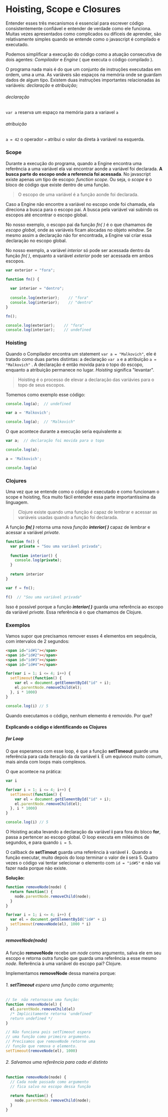 # Hoisting, Scope e Closures



Entender esses três mecanismos é essencial para escrever código consistentemente confiável e entender de verdade como ele funciona. Muitas vezes apresentados como complicados ou difíceis de aprender, são relativamente simples quando se entende como o javascript é compilado e executado.

Podemos simplificar a execução do código como a atuação consecutiva de dois agentes: *Compilador* e *Engine* ( que executa o código compilado ). 

O programa nada mais é do que um conjunto de instruções executadas em ordem, uma a uma. 
As variáveis são espaços na memória onde se guardam dados de algum tipo. Existem duas instruções importantes relacionadas às variáveis: *declaração* e *atribuição*;

###### declaração

`var a`  reserva um espaço na memória para a variavel `a`

###### atribuição

`a = 42`  o operador `=`  atribui o valor da direta à variável na esquerda.



### Scope	

Durante a execução do programa, quando a Engine encontra uma referência a uma variável ela vai encontrar aonde a variável foi declarada. **A busca parte do** **escopo onde a referencia foi acessada**. 
No javascript existe apenas um tipo de escopo: *function scope*. Ou seja, o *scope* é o bloco de código que existe dentro de uma função.


> O escopo de uma variável é a função aonde foi declarada.


Caso a Engine não encontre a variável no escopo onde foi chamada, ela direciona a busca para o escopo pai. A busca pela variável vai subindo os escopos até encontrar o escopo global.

 

No nosso exemplo, o escopo pai da função *fn( )* é o que chamamos de *escopo global*, onde as variáveis ficam alocadas no objeto *window*. Se mesmo assim a declaração não for encontrada, a Engine vai criar essa declaração no escopo global.



No nosso exemplo, a variável *interior* só pode ser acessada dentro da função *fn( )*, enquanto a variável *exterior* pode ser acessada em ambos escopos.

```javascript
var exterior = "fora";

function fn() {
  
  var interior = "dentro";
  
  console.log(exterior);    // "fora"
  console.log(interior);	// "dentro"
}

fn();

console.log(exterior);    // "fora"
console.log(interior);    // undefined
```



### Hoisting

Quando o Compilador encontra um statement `var a = "Malkovich"`,  ele é tratado como duas partes distintas: a declaração `var a` e a atribuição `a = "Malkovich"` . A declaração é então movida para o topo do escopo, enquanto a atribuição permanece no lugar. *Hoisting* significa "levantar". 



> Hoisting é o processo de elevar a declaração das variávies para o topo de seus escopos.


Tomemos como exemplo esse código:

``` javascript
console.log(a);  // undefined

var a = 'Malkovich';

console.log(a);  // "Malkovich"
```



O que acontece durante a execução seria equivalente a:

```javascript
var a;  // declaração foi movida para o topo

console.log(a);

a = 'Malkovich';

console.log(a)
```

### 



### Clojures

Uma vez que se entende como o código é executado e como funcionam o scope e hoisting, fica muito fácil entender essa parte importantíssima da linguagem.

> Clojure existe quando uma função é capaz de lembrar e acessar as variáveis usadas quando a função foi declarada.



A função ***fn( )*** retorna uma nova *função* ***interior( )*** capaz de lembrar e acessar a variável *private*.

```javascript
function fn() {
  var private = "Sou uma variável privada";
  
  function interior() {
    console.log(private);
  }
  
  return interior
}

var f = fn();

f()  // "Sou uma variável privada"
```



Isso é possível porque a função ***interior( )*** guarda uma referência ao escopo da variável *private*. Essa referência é o que chamamos de Clojure.





### Exemplos



Vamos supor que precisamos remover esses 4 elementos em sequência, com intervalos de 2 segundos:

```html
<span id="id#1"></span>
<span id="id#2"></span>
<span id="id#3"></span>
<span id="id#4"></span>
```

```javascript
for(var i = 1; i <= 4; i++) {
  setTimeout(function() {
  	var el = document.getElementById("id" + i);
    el.parentNode.removeChild(el);
  }, i * 1000)
}

console.log(i) // 5
```



Quando executamos o código, nenhum elemento é removido. Por que?



#### Explicando o código e identificando os Clojures



##### for Loop

O que esperamos com esse loop, é que a função **setTimeout** guarde uma referência para cada iteração da da variável **i**. É um equívoco muito comum, mais ainda com loops mais complexos.

O que acontece na prática:

```javascript
var i

for(var i = 1; i <= 4; i++) {
  setTimeout(function() {
  	var el = document.getElementById("id" + i);
    el.parentNode.removeChild(el);
  }, i * 1000)
}

console.log(i) // 5
```

O Hoisting acaba levando a declaração da variável **i** para fora do bloco **for**, passa a pertencer ao escopo global. O loop executa em milésimos de segundos, e para quando `i = 5`.

O callback de **setTimout** guarda uma referência à variável **i** . Quando a função executar, muito depois do loop terminar o valor de **i** será 5. Quatro vezes o código vai tentar selecionar o elemento com `id = "id#5"`  e não vai fazer nada porque não existe.



**Solução:**

```javascript
function removeNode(node) {
  return function() {
    node.parentNode.removeChild(node);
  }
}

for(var i = 1; i <= 4; i++) {
  var el = document.getElementById("id#" + i)
  setTimeout(removeNode(el), 1000 * i)
}
```



##### removeNode(node)

A função **removeNode** recebe um *node* como argumento, salva ele em seu escopo e retorna outra função que guarda uma referência a esse mesmo *node*. Referência à uma variável do escopo pai? Clojure.

Implementamos  **removeNode** dessa maneira porque:


###### 1.  ***setTimeout*** espera uma *função* como argumento;

```javascript
// Se  não retornasse uma função:
function removeNode(el) { 
  el.parentNode.removeChild(el)
  /* Implicitamente retorna 'undefined'
  return undefined */
} 

// Não funciona pois setTimeout espera
// uma função como primeiro argumento.
// Precisamos que removeNode retorne uma
// função que remova o elemento.
setTimeout(removeNode(el), 1000)
```



###### 2. Salvamos uma referência para cada *el* distinto

```javascript
function removeNode(node) {
  // Cada node passado como argumento 
  // fica salvo no escopo dessa função
  
  return function() {    
    node.parentNode.removeChild(node);
  }
}
```

